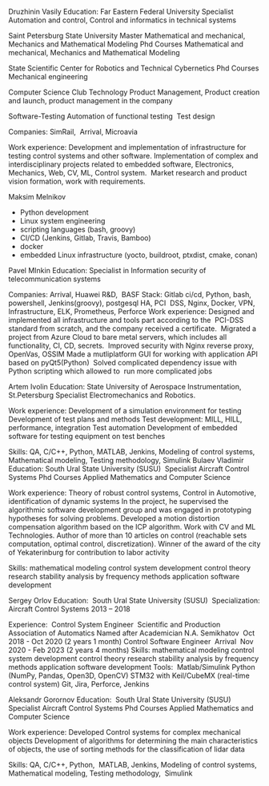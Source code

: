 Druzhinin Vasily
Education:
Far Eastern Federal University
Specialist Automation and control, Control and informatics in technical systems 

Saint Petersburg State University
Master Mathematical and mechanical, Mechanics and Mathematical Modeling
Phd Courses Mathematical and mechanical, Mechanics and Mathematical Modeling

State Scientific Center for Robotics and Technical Cybernetics
Phd Courses Mechanical engineering 

Computer Science Club
Technology Product Management, Product creation and launch, product management in the company

Software-Testing
Automation of functional testing 
Test design

Companies:
SimRail,  Arrival, Microavia 

Work experience:
Development and implementation of infrastructure for testing control systems and other software.
Implementation of complex and interdisciplinary projects related to embedded software, Electronics, Mechanics, Web, CV, ML, Control system. 
Market research and product vision formation, work with requirements.


Maksim Melnikov
- Python development 
- Linux system engineering 
- scripting languages (bash, groovy)
- CI/CD (Jenkins, Gitlab, Travis, Bamboo)
- docker 
- embedded Linux infrastructure (yocto, buildroot, ptxdist, cmake, conan)


Pavel MInkin
Education:
Specialist in Information security of telecommunication systems

Companies:
Arrival, Huawei R&D,  BASF
Stack: Gitlab ci/cd, Python, bash, powershell, Jenkins(groovy), postgesql HA, PCI 
DSS, Nginx, Docker, VPN, Infrastructure, ELK, Prometheus, Perforce
Work experience:
Designed and implemented all infrastructure and tools part according to the  PCI-DSS standard from scratch, and the company received a certificate. 
Migrated a project from Azure Cloud to bare metal servers, which includes all functionality, CI, CD, secrets. 
Improved security with Nginx reverse proxy, OpenVas, OSSIM
Made a mutliplatform GUI for working with application API based on pyQt5(Python) 
Solved complicated dependency issue with Python scripting which allowed to  run more complicated jobs

Artem Ivolin
Education:
State University of Aerospace Instrumentation, St.Petersburg
Specialist Electromechanics and Robotics.


Work experience:
Development of a simulation environment for testing
Development of test plans and methods
Test development: MILL, HILL, performance, integration
Test automation
Development of embedded software for testing equipment on test benches

Skills:
QA, C/C++, Python,
MATLAB, Jenkins,
Modeling of control systems,
Mathematical modeling,
Testing methodology,
Simulink
Bulaev Vladimir 
Education:
South Ural State University (SUSU) 
Specialist Aircraft Control Systems
Phd Courses Applied Mathematics and Computer Science

Work experience:
Theory of robust control systems, Control in Automotive, identification of dynamic systems
In the project, he supervised the algorithmic software development group and was engaged in prototyping hypotheses for solving problems. Developed a motion distortion compensation algorithm based on the ICP algorithm.
Work with CV and ML Technologies.
Author of more than 10 articles on control (reachable sets computation, optimal control, discretization). Winner of the award of the city of Yekaterinburg for contribution to labor activity

Skills:
mathematical modeling
control system development
control theory research
stability analysis by frequency methods
application software development

Sergey Orlov
Education: 
South Ural State University (SUSU) 
Specialization: Aircraft Control Systems
2013 – 2018

Experience: 
Control System Engineer 
Scientific and Production Association of Automatics Named after Academician N.A. Semikhatov 
Oct 2018 - Oct 2020 (2 years 1 month)
Control Software Engineer 
Arrival 
Nov 2020 - Feb 2023 (2 years 4 months)
Skills:
mathematical modeling
control system development
control theory research
stability analysis by frequency methods
application software development
Tools: 
Matlab/Simulink
Python (NumPy, Pandas, Open3D, OpenCV)
STM32 with Keil/CubeMX (real-time control system)
Git, Jira, Perforce, Jenkins

Aleksandr Gorornov
Education: 
South Ural State University (SUSU) 
Specialist Aircraft Control Systems
Phd Courses Applied Mathematics and Computer Science

Work experience:
Developed Control systems for complex mechanical objects
Development of algorithms for determining the main characteristics of objects, the use of sorting methods for the classification of lidar data

Skills:
QA, C/C++, Python, 
MATLAB, Jenkins,
Modeling of control systems,
Mathematical modeling,
Testing methodology, 
Simulink

 
